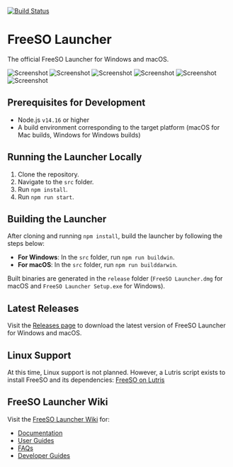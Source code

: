 [![Build Status](https://github.com/ItsSim/fsolauncher/actions/workflows/electron_ci.yml/badge.svg)](https://github.com/ItsSim/fsolauncher/actions/workflows/electron_ci.yml)

# FreeSO Launcher

The official FreeSO Launcher for Windows and macOS.

![Screenshot](https://user-images.githubusercontent.com/35347872/165303049-e2176513-7ce0-4279-bd40-62d1bd571f61.png)
![Screenshot](https://user-images.githubusercontent.com/35347872/165303098-1cfbae44-2227-4d30-ab39-3537e0229a37.png)
![Screenshot](https://user-images.githubusercontent.com/35347872/165303154-a0b65f66-d88d-42fd-8355-66e371ea8f8d.png)
![Screenshot](https://user-images.githubusercontent.com/35347872/165325139-82fe05be-62a7-4603-ab03-bcef9a2ad66c.png)
![Screenshot](https://i.imgur.com/u5iJ0qD.png)
![Screenshot](https://user-images.githubusercontent.com/35347872/165303264-02c54e3c-fd11-4ec3-9886-3ef907876ad7.png)

## Prerequisites for Development

- Node.js `v14.16` or higher
- A build environment corresponding to the target platform (macOS for Mac builds, Windows for Windows builds)

## Running the Launcher Locally

1. Clone the repository.
2. Navigate to the `src` folder.
3. Run `npm install`.
4. Run `npm run start`.

## Building the Launcher

After cloning and running `npm install`, build the launcher by following the steps below:

- **For Windows**: In the `src` folder, run `npm run buildwin`.
- **For macOS**: In the `src` folder, run `npm run builddarwin`.

Built binaries are generated in the `release` folder (`FreeSO Launcher.dmg` for macOS and `FreeSO Launcher Setup.exe` for Windows).

## Latest Releases

Visit the [Releases page](https://github.com/ItsSim/fsolauncher/releases) to download the latest version of FreeSO Launcher for Windows and macOS.

## Linux Support

At this time, Linux support is not planned. However, a Lutris script exists to install FreeSO and its dependencies: [FreeSO on Lutris](https://lutris.net/games/freeso/)

## FreeSO Launcher Wiki

Visit the [FreeSO Launcher Wiki](https://github.com/ItsSim/fsolauncher/wiki) for:

- [Documentation](https://github.com/ItsSim/fsolauncher/wiki)
- [User Guides](https://github.com/ItsSim/fsolauncher/wiki/Using-FreeSO-Launcher)
- [FAQs](https://github.com/ItsSim/fsolauncher/wiki/FAQ)
- [Developer Guides](https://github.com/ItsSim/fsolauncher/wiki/Development-guide)

